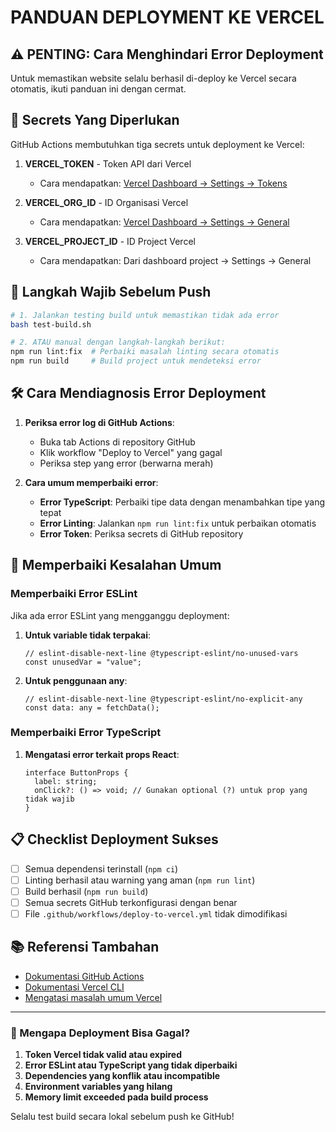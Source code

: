 # PANDUAN DEPLOYMENT KE VERCEL

## ⚠️ PENTING: Cara Menghindari Error Deployment

Untuk memastikan website selalu berhasil di-deploy ke Vercel secara otomatis, ikuti panduan ini dengan cermat.

## 🔑 Secrets Yang Diperlukan

GitHub Actions membutuhkan tiga secrets untuk deployment ke Vercel:

1. **VERCEL_TOKEN** - Token API dari Vercel

   - Cara mendapatkan: [Vercel Dashboard → Settings → Tokens](https://vercel.com/account/tokens)

2. **VERCEL_ORG_ID** - ID Organisasi Vercel

   - Cara mendapatkan: [Vercel Dashboard → Settings → General](https://vercel.com/dashboard/settings)

3. **VERCEL_PROJECT_ID** - ID Project Vercel
   - Cara mendapatkan: Dari dashboard project → Settings → General

## 🚀 Langkah Wajib Sebelum Push

```bash
# 1. Jalankan testing build untuk memastikan tidak ada error
bash test-build.sh

# 2. ATAU manual dengan langkah-langkah berikut:
npm run lint:fix  # Perbaiki masalah linting secara otomatis
npm run build     # Build project untuk mendeteksi error
```

## 🛠 Cara Mendiagnosis Error Deployment

1. **Periksa error log di GitHub Actions**:

   - Buka tab Actions di repository GitHub
   - Klik workflow "Deploy to Vercel" yang gagal
   - Periksa step yang error (berwarna merah)

2. **Cara umum memperbaiki error**:
   - **Error TypeScript**: Perbaiki tipe data dengan menambahkan tipe yang tepat
   - **Error Linting**: Jalankan `npm run lint:fix` untuk perbaikan otomatis
   - **Error Token**: Periksa secrets di GitHub repository

## 🔧 Memperbaiki Kesalahan Umum

### Memperbaiki Error ESLint

Jika ada error ESLint yang mengganggu deployment:

1. **Untuk variable tidak terpakai**:

   ```tsx
   // eslint-disable-next-line @typescript-eslint/no-unused-vars
   const unusedVar = "value";
   ```

2. **Untuk penggunaan any**:
   ```tsx
   // eslint-disable-next-line @typescript-eslint/no-explicit-any
   const data: any = fetchData();
   ```

### Memperbaiki Error TypeScript

1. **Mengatasi error terkait props React**:
   ```tsx
   interface ButtonProps {
     label: string;
     onClick?: () => void; // Gunakan optional (?) untuk prop yang tidak wajib
   }
   ```

## 📋 Checklist Deployment Sukses

- [ ] Semua dependensi terinstall (`npm ci`)
- [ ] Linting berhasil atau warning yang aman (`npm run lint`)
- [ ] Build berhasil (`npm run build`)
- [ ] Semua secrets GitHub terkonfigurasi dengan benar
- [ ] File `.github/workflows/deploy-to-vercel.yml` tidak dimodifikasi

## 📚 Referensi Tambahan

- [Dokumentasi GitHub Actions](https://docs.github.com/en/actions)
- [Dokumentasi Vercel CLI](https://vercel.com/docs/cli)
- [Mengatasi masalah umum Vercel](https://vercel.com/guides/troubleshooting-vercel-cli)

---

### 🚨 Mengapa Deployment Bisa Gagal?

1. **Token Vercel tidak valid atau expired**
2. **Error ESLint atau TypeScript yang tidak diperbaiki**
3. **Dependencies yang konflik atau incompatible**
4. **Environment variables yang hilang**
5. **Memory limit exceeded pada build process**

Selalu test build secara lokal sebelum push ke GitHub!
